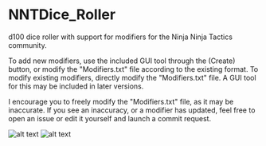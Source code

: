 # NNTDice_Roller
d100 dice roller with support for modifiers for the Ninja Ninja Tactics community.

To add new modifiers, use the included GUI tool through the (Create) button, or modify the "Modifiers.txt" file according to the existing format. To modify existing modifiers, directly modify the "Modifiers.txt" file. A GUI tool for this may be included in later versions.

I encourage you to freely modify the "Modifiers.txt" file, as it may be inaccurate. If you see an inaccuracy, or a modifier has updated, feel free to open an issue or edit it yourself and launch a commit request.

![alt text](https://i.imgur.com/JXrjM7y.png "Example Picture")
![alt text](https://imgur.com/Evw8oso.png "Example Picture")
